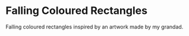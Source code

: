 # Falling Coloured Rectangles

Falling coloured rectangles inspired by an artwork made by my grandad.
